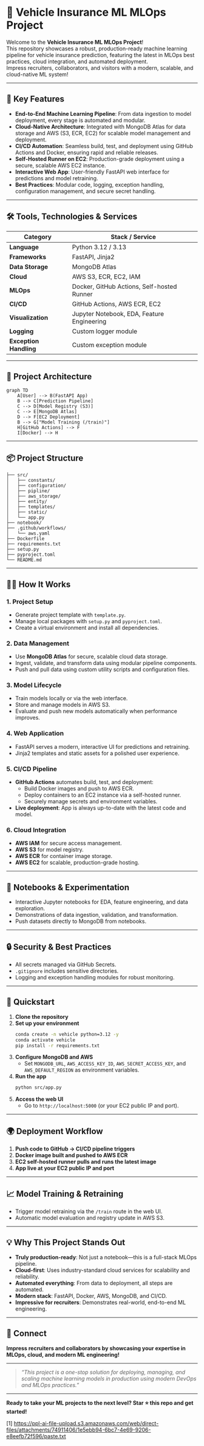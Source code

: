 # 🚗 Vehicle Insurance ML MLOps Project

Welcome to the **Vehicle Insurance ML MLOps Project**!  
This repository showcases a robust, production-ready machine learning pipeline for vehicle insurance prediction, featuring the latest in MLOps best practices, cloud integration, and automated deployment.  
Impress recruiters, collaborators, and visitors with a modern, scalable, and cloud-native ML system!

---

## 🌟 Key Features

- **End-to-End Machine Learning Pipeline**: From data ingestion to model deployment, every stage is automated and modular.
- **Cloud-Native Architecture**: Integrated with MongoDB Atlas for data storage and AWS (S3, ECR, EC2) for scalable model management and deployment.
- **CI/CD Automation**: Seamless build, test, and deployment using GitHub Actions and Docker, ensuring rapid and reliable releases.
- **Self-Hosted Runner on EC2**: Production-grade deployment using a secure, scalable AWS EC2 instance.
- **Interactive Web App**: User-friendly FastAPI web interface for predictions and model retraining.
- **Best Practices**: Modular code, logging, exception handling, configuration management, and secure secret handling.

---

## 🛠️ Tools, Technologies & Services

| Category            | Stack / Service                                 |
|---------------------|-------------------------------------------------|
| **Language**        | Python 3.12 / 3.13                              |
| **Frameworks**      | FastAPI, Jinja2                                 |
| **Data Storage**    | MongoDB Atlas                                   |
| **Cloud**           | AWS S3, ECR, EC2, IAM                           |
| **MLOps**           | Docker, GitHub Actions, Self-hosted Runner      |
| **CI/CD**           | GitHub Actions, AWS ECR, EC2                    |
| **Visualization**   | Jupyter Notebook, EDA, Feature Engineering      |
| **Logging**         | Custom logger module                            |
| **Exception Handling** | Custom exception module                      |

---

## 🚀 Project Architecture

```mermaid
graph TD
    A[User] --> B(FastAPI App)
    B --> C[Prediction Pipeline]
    C --> D[Model Registry (S3)]
    C --> E[MongoDB Atlas]
    D --> F[EC2 Deployment]
    B --> G["Model Training (/train)"]
    H[GitHub Actions] --> F
    I[Docker] --> H

```

---

## 📦 Project Structure

```
├── src/
│   ├── constants/
│   ├── configuration/
│   ├── pipline/
│   ├── aws_storage/
│   ├── entity/
│   ├── templates/
│   ├── static/
│   └── app.py
├── notebook/
├── .github/workflows/
│   └── aws.yaml
├── Dockerfile
├── requirements.txt
├── setup.py
├── pyproject.toml
└── README.md
```

---

## 🧑‍💻 How It Works

### 1. **Project Setup**
- Generate project template with `template.py`.
- Manage local packages with `setup.py` and `pyproject.toml`.
- Create a virtual environment and install all dependencies.

### 2. **Data Management**
- Use **MongoDB Atlas** for secure, scalable cloud data storage.
- Ingest, validate, and transform data using modular pipeline components.
- Push and pull data using custom utility scripts and configuration files.

### 3. **Model Lifecycle**
- Train models locally or via the web interface.
- Store and manage models in AWS S3.
- Evaluate and push new models automatically when performance improves.

### 4. **Web Application**
- FastAPI serves a modern, interactive UI for predictions and retraining.
- Jinja2 templates and static assets for a polished user experience.

### 5. **CI/CD Pipeline**
- **GitHub Actions** automates build, test, and deployment:
  - Build Docker images and push to AWS ECR.
  - Deploy containers to an EC2 instance via a self-hosted runner.
  - Securely manage secrets and environment variables.
- **Live deployment**: App is always up-to-date with the latest code and model.

### 6. **Cloud Integration**
- **AWS IAM** for secure access management.
- **AWS S3** for model registry.
- **AWS ECR** for container image storage.
- **AWS EC2** for scalable, production-grade hosting.

---

## 📝 Notebooks & Experimentation

- Interactive Jupyter notebooks for EDA, feature engineering, and data exploration.
- Demonstrations of data ingestion, validation, and transformation.
- Push datasets directly to MongoDB from notebooks.

---

## 🔒 Security & Best Practices

- All secrets managed via GitHub Secrets.
- `.gitignore` includes sensitive directories.
- Logging and exception handling modules for robust monitoring.

---

## 🏁 Quickstart

1. **Clone the repository**
2. **Set up your environment**
   ```bash
   conda create -n vehicle python=3.12 -y
   conda activate vehicle
   pip install -r requirements.txt
   ```
3. **Configure MongoDB and AWS**
   - Set `MONGODB_URL`, `AWS_ACCESS_KEY_ID`, `AWS_SECRET_ACCESS_KEY`, and `AWS_DEFAULT_REGION` as environment variables.
4. **Run the app**
   ```bash
   python src/app.py
   ```
5. **Access the web UI**
   - Go to `http://localhost:5000` (or your EC2 public IP and port).

---

## 🌍 Deployment Workflow

1. **Push code to GitHub → CI/CD pipeline triggers**
2. **Docker image built and pushed to AWS ECR**
3. **EC2 self-hosted runner pulls and runs the latest image**
4. **App live at your EC2 public IP and port**

---

## 📈 Model Training & Retraining

- Trigger model retraining via the `/train` route in the web UI.
- Automatic model evaluation and registry update in AWS S3.

---

## 💡 Why This Project Stands Out

- **Truly production-ready**: Not just a notebook—this is a full-stack MLOps pipeline.
- **Cloud-first**: Uses industry-standard cloud services for scalability and reliability.
- **Automated everything**: From data to deployment, all steps are automated.
- **Modern stack**: FastAPI, Docker, AWS, MongoDB, and CI/CD.
- **Impressive for recruiters**: Demonstrates real-world, end-to-end ML engineering.

---

## 🤝 Connect

**Impress recruiters and collaborators by showcasing your expertise in MLOps, cloud, and modern ML engineering!**

---

> _“This project is a one-stop solution for deploying, managing, and scaling machine learning models in production using modern DevOps and MLOps practices.”_

---

**Ready to take your ML projects to the next level? Star ⭐ this repo and get started!**

[1] https://ppl-ai-file-upload.s3.amazonaws.com/web/direct-files/attachments/74911406/1e5ebb94-6bc7-4e69-9206-e8eefb72f596/paste.txt